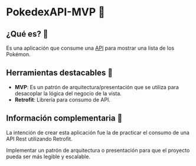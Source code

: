 # PokedexAPI-MVP :bookmark_tabs:

## ¿Qué es? :thinking:
Es una aplicación que consume una [API](https://pokeapi.co/api/v2/pokemon) para mostrar una lista de los Pokémon.

## Herramientas destacables :wrench:
* **MVP**: Es un patrón de arquitectura/presentación que se utiliza para desacoplar la lógica del negocio de la vista.
* **Retrofit**: Librería para consumo de API.

## Información complementaria :book:
La intención de crear esta aplicación fue la de practicar el consumo de una API Rest utilizando Retrofit.


Implementar un patrón de arquitectura o presentación para que el proyecto pueda ser más legible y escalable.
